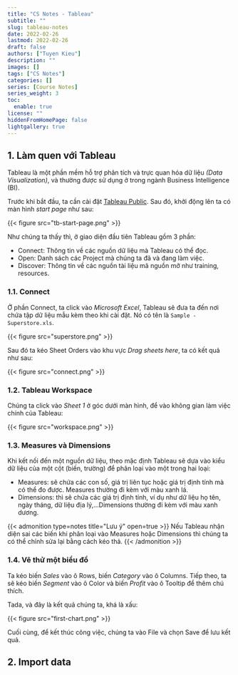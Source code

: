 ```yaml
---
title: "CS Notes - Tableau"
subtitle: ""
slug: tableau-notes
date: 2022-02-26
lastmod: 2022-02-26
draft: false
authors: ["Tuyen Kieu"]
description: ""
images: []
tags: ["CS Notes"]
categories: []
series: [Course Notes]
series_weight: 3
toc:
  enable: true
license: ""
hiddenFromHomePage: false
lightgallery: true
---
```


<!--more-->

## 1. Làm quen với Tableau

Tableau là một phần mềm hỗ trợ phân tích và trực quan hóa dữ liệu _(Data Visualization)_, và thường được sử dụng ở trong ngành Business Intelligence (BI).

Trước khi bắt đầu, ta cần cài đặt [Tableau Public](https://public.tableau.com/en-us/s/). Sau đó, khởi động lên ta có màn hình _start page_ như sau:

{{< figure src="tb-start-page.png" >}}

Như chúng ta thấy thì, ở giao diện đầu tiên Tableau gồm 3 phần:

- Connect: Thông tin về các nguồn dữ liệu mà Tableau có thể đọc.
- Open: Danh sách các Project mà chúng ta đã và đang làm việc.
- Discover: Thông tin về các nguồn tài liệu mã nguồn mở như training, resources.

### 1.1. Connect

Ở phần Connect, ta click vào _Microsoft Excel_, Tableau sẽ đưa ta đến nơi chứa tập dữ liệu mẫu kèm theo khi cài đặt. Nó có tên là `Sample - Superstore.xls`.

{{< figure src="superstore.png" >}}

Sau đó ta kéo Sheet Orders vào khu vực _Drag sheets here_, ta có kết quả như sau:

{{< figure src="connect.png" >}}

### 1.2. Tableau Workspace

Chúng ta click vào _Sheet 1_ ở góc dưới màn hình, để vào không gian làm việc chính của Tableau:

{{< figure src="workspace.png" >}}

### 1.3. Measures và Dimensions

Khi kết nối đến một nguồn dữ liệu, theo mặc định Tableau sẽ dựa vào kiểu dữ liệu của một cột (biến, trường) để phân loại vào một trong hai loại:

- Measures: sẽ chứa các con số, giá trị liên tục hoặc giá trị định tính mà có thể đo được. Measures thường đi kèm với màu xanh lá.
- Dimensions: thì sẽ chứa các giá trị định tính, ví dụ như dữ liệu họ tên, ngày tháng, dữ liệu địa lý,...Dimensions thường đi kèm với màu xanh dương.

{{< admonition type=notes title="Lưu ý" open=true >}}
Nếu Tableau nhận diện sai các biến khi phân loại vào Measures hoặc Dimensions thì chúng ta có thể chỉnh sửa lại bằng cách kéo thả.
{{< /admonition >}}

### 1.4. Vẽ thử một biểu đồ

Ta kéo biến _Sales_ vào ô Rows, biến _Category_ vào ô Columns. Tiếp theo, ta sẽ kéo biến _Segment_ vào ô Color và biến _Profit_ vào ô Tooltip để thêm chú thích.

Tada, và đây là kết quả chúng ta, khá là xấu:

{{< figure src="first-chart.png" >}}

Cuối cùng, để kết thúc công việc, chúng ta vào File và chọn Save để lưu kết quả.

## 2. Import data
